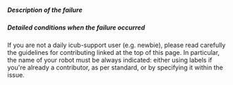 ##### Description of the failure


##### Detailed conditions when the failure occurred


If you are not a daily icub-support user (e.g. newbie), please read carefully the guidelines for contributing linked at the top of this page. In particular, the name of your robot must be always indicated: either using labels if you're already a contributor, as per standard, or by specifying it within the issue.
